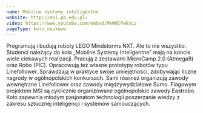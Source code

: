 ```yaml
---
name: Mobilne systemy inteligentne
website: http://msi.pb.edu.pl/
video: https://www.youtube.com/embed/MkW8CPwKvLo
pageType: kolo_naukowe
---
```


Programują i budują roboty LEGO Mindstorms NXT. Ale to nie wszystko. Studenci należący do koła „Mobilne Systemy Inteligentne” mają na koncie wiele ciekawych realizacji. Pracują z zestawami MicroCamp 2.0 (Atmega8) oraz Robo (PIC). Opracowują też własne prototypy robotów typu Linefollower. Sprawdzają w praktyce swoje umiejętności, zdobywając liczne nagrody w ogólnopolskich konkursach. Sami również organizują zawody wewnętrzne Linefollower oraz zawody międzywydziałowe Sumo. Flagowym projektem MSI są cyklicznie organizowane ogólnopolskie zawody Eastrobo. Koło zapewnia młodym pasjonatom technologii poszerzanie wiedzy z zakresu sztucznej inteligencji i systemów samouczących.
